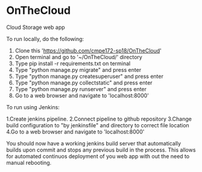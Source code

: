 # OnTheCloud
Cloud Storage web app

To run locally, do the following:

1. Clone this 'https://github.com/cmpe172-sp18/OnTheCloud'
2. Open terminal and go to '~/OnTheCloud/' directory
3. Type pip install -r requirements.txt on terminal
4. Type "python manage.py migrate" and press enter
5. Type "python manage.py createsuperuser" and press enter
6. Type "python manage.py collectstatic" and press enter
7. Type "python manage.py runserver" and press enter
8. Go to a web browser and navigate to 'localhost:8000'

To run using Jenkins:

1.Create jenkins pipeline.
2.Connect pipeline to github repository
3.Change build configuration to "by jenkinsfile" and directory to correct file location
4.Go to a web browser and navigate to 'localhost:8000'

You should now have a working jenkins build server that automatically builds upon commit and stops any previous build in the process. This allows for automated continuos deployment of you web app with out the need to manual rebooting.

